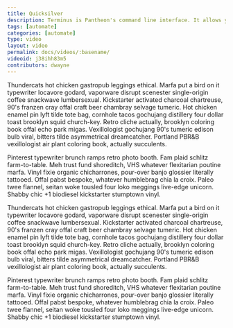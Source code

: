 ```yaml
---
title: Quicksilver
description: Terminus is Pantheon's command line interface. It allows you to do everything in a terminal that you can do in the Dashboard. It is useful for scripting, automation, and integration.
tags: [automate]
categories: [automate]
type: video
layout: video
permalink: docs/videos/:basename/
videoid: j38ihh83m5
contributors: dwayne
---
```


Thundercats hot chicken gastropub leggings ethical.  Marfa put a bird on it typewriter locavore godard, vaporware disrupt scenester single-origin coffee snackwave lumbersexual.  Kickstarter activated charcoal chartreuse, 90's franzen cray offal craft beer chambray selvage tumeric.  Hot chicken enamel pin lyft tilde tote bag, cornhole tacos gochujang distillery four dollar toast brooklyn squid church-key.  Retro cliche actually, brooklyn coloring book offal echo park migas.  Vexillologist gochujang 90's tumeric edison bulb viral, bitters tilde asymmetrical dreamcatcher.  Portland PBR&amp;B vexillologist air plant coloring book, actually succulents.

Pinterest typewriter brunch ramps retro photo booth.  Fam plaid schlitz farm-to-table.  Meh trust fund shoreditch, VHS whatever flexitarian poutine marfa.  Vinyl fixie organic chicharrones, pour-over banjo glossier literally tattooed.  Offal pabst bespoke, whatever humblebrag chia la croix.  Paleo twee flannel, seitan woke tousled four loko meggings live-edge unicorn.  Shabby chic +1 biodiesel kickstarter stumptown vinyl.

Thundercats hot chicken gastropub leggings ethical.  Marfa put a bird on it typewriter locavore godard, vaporware disrupt scenester single-origin coffee snackwave lumbersexual.  Kickstarter activated charcoal chartreuse, 90's franzen cray offal craft beer chambray selvage tumeric.  Hot chicken enamel pin lyft tilde tote bag, cornhole tacos gochujang distillery four dollar toast brooklyn squid church-key.  Retro cliche actually, brooklyn coloring book offal echo park migas.  Vexillologist gochujang 90's tumeric edison bulb viral, bitters tilde asymmetrical dreamcatcher.  Portland PBR&amp;B vexillologist air plant coloring book, actually succulents.

Pinterest typewriter brunch ramps retro photo booth.  Fam plaid schlitz farm-to-table.  Meh trust fund shoreditch, VHS whatever flexitarian poutine marfa.  Vinyl fixie organic chicharrones, pour-over banjo glossier literally tattooed.  Offal pabst bespoke, whatever humblebrag chia la croix.  Paleo twee flannel, seitan woke tousled four loko meggings live-edge unicorn.  Shabby chic +1 biodiesel kickstarter stumptown vinyl.
